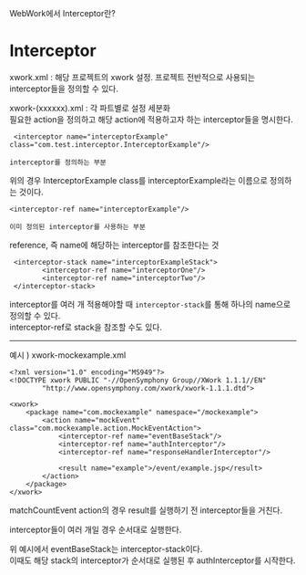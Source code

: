WebWork에서 Interceptor란?

# Interceptor

xwork.xml : 해당 프로젝트의 xwork 설정. 프로젝트 전반적으로 사용되는 interceptor들을 정의할 수 있다.

xwork-(xxxxxx).xml : 각 파트별로 설정 세분화  
필요한 action을 정의하고 해당 action에 적용하고자 하는 interceptor들을 명시한다.

     <interceptor name="interceptorExample" class="com.test.interceptor.InterceptorExample"/> 

`interceptor를 정의하는 부분`  

위의 경우 InterceptorExample class를 interceptorExample라는 이름으로 정의하는 것이다.  
 
    <interceptor-ref name="interceptorExample"/>

`이미 정의된 interceptor를 사용하는 부분`  

reference, 즉 name에 해당하는 interceptor를 참조한다는 것  

     <interceptor-stack name="interceptorExampleStack">
            <interceptor-ref name="interceptorOne"/>
            <interceptor-ref name="interceptorTwo"/>
     </interceptor-stack>

interceptor를 여러 개 적용해야할 때 `interceptor-stack`를 통해 하나의 name으로 정의할 수 있다.  
interceptor-ref로 stack을 참조할 수도 있다.  
    
* * *

예시 ) xwork-mockexample.xml

    <?xml version="1.0" encoding="MS949"?>
    <!DOCTYPE xwork PUBLIC "-//OpenSymphony Group//XWork 1.1.1//EN"
            "http://www.opensymphony.com/xwork/xwork-1.1.1.dtd">

    <xwork>
        <package name="com.mockexample" namespace="/mockexample">
            <action name="mockEvent" class="com.mockexample.action.MockEventAction">
                <interceptor-ref name="eventBaseStack"/>
                <interceptor-ref name="authInterceptor"/>
                <interceptor-ref name="responseHandlerInterceptor"/>

                <result name="example">/event/example.jsp</result>
            </action>
        </package>
    </xwork>
    
 matchCountEvent action의 경우 result를 실행하기 전 interceptor들을 거친다.
 
 interceptor들이 여러 개일 경우 순서대로 실행한다.
 
 위 예시에서 eventBaseStack는 interceptor-stack이다.  
 이때도 해당 stack의 interceptor가 순서대로 실행된 후 authInterceptor를 시작한다.